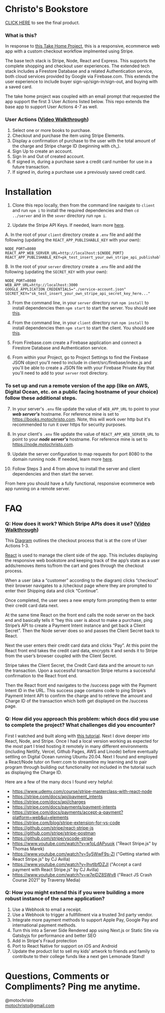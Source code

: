# Christo's Bookstore

<a href="https://books.motochristo.com">CLICK HERE</a> to see the final product.

  ### What is this?

In response to <a href="https://github.com/mattmitchell6/sa-takehome-project-node">this Take Home Project<a/>, this is a responsive, ecommerce web app with a custom checkout workflow implmented using Stripe.

The base tech stack is Stripe, Node, React and Express.  This supports the complete shopping and checkout user experiences.  The extended tech stack includes a Firestore Database and a related Authentication service, both cloud services provided by Google via Firebase.com.  This extends the user experience to include buyer sign-up/sign-in/sign-out, and buying with a saved card. 

The take home project was coupled with an email prompt that requested the app support the first 3 User Actions listed below.  This repo extends the base app to support User Actions 4-7 as well.

  ### User Actions (<a href="https://bit.ly/3wXibtN">Video Walkthrough</a>)
1. Select one or more books to purchase.
2. Checkout and purchase the item using Stripe Elements.
3. Display a confirmation of purchase to the user with the total amount of the charge and Stripe charge ID (beginning with ch_).
4. Sign Up to create an account.
5. Sign In and Out of created account.
6. If signed in, during a purchase save a credit card number for use in a future transaction.
7. If signed in, during a purchase use a previously saved credit card.

# Installation
  
1. Clone this repo locally, then from the command line navigate to `client` and run `npm i` to install the required dependencies and then `cd ../server` and in the `sever` directory run `npm i`.
  
2. Update the Stripe API Keys. If needed, learn more <a href="https://bit.ly/2V2NAgQ">here</a>.

A. In the root of your `client` directory create a `.env` file and add the following (updating the `REACT_APP_PUBLISHABLE_KEY` with your own): 
```
NODE_PORT=8080
REACT_APP_WEB_SERVER_URL=http://localhost:${NODE_PORT}
REACT_APP_PUBLISHABLE_KEY=pk_test_insert_your_own_stripe_api_publishable_key_here...
```
B. In the root of your `server` directory create a `.env` file and add the following (updating the `SECRET_KEY` with your own): 
```
NODE_PORT=8080
WEB_APP_URL=http://localhost:3000
GOOGLE_APPLICATION_CREDENTIALS="./service-account.json"
SECRET_KEY="sk_test_insert_your_own_stripe_api_secret_key_here..."
```
3. From the command line, in your `server` directory run `npm install` to install dependencies then `npm start` to start the server. You should see <a href="https://bit.ly/36KeUTY">this</a>.
4. From the command line, in your `client` directory run `npm install` to install dependencies then `npm start` to start the client. You should see <a href="https://bit.ly/3kDjbk0">this</a>.

5. From Firebase.com create a Firebase application and connect a Firestore Database and Authentication service.

6. From within your Project, go to Project Settings to find the Firebase JSON object you'll need to include in client/src/firebase/index.js and you'll be able to create a JSON file with your Firebase Private Key that you'll need to add to your `server` root directory.

### To set up and run a remote version of the app (like on AWS, Digital Ocean, etc. on a public facing hostname of your choice) follow these additional steps.

7. In your server's `.env` file update the value of `WEB_APP_URL` to point to your <i><b>web server's</b></i> hostname. For reference mine is set to https://books.motochristo.com. Note, this will work over http but it's recommended to run it over https for security purposes.

8. In your client's `.env` file update the value of `REACT_APP_WEB_SERVER_URL` to point to your <i><b>node server's</b></i> hostname. For reference mine is set to https://node.motochristo.com.

9. Update the server configuration to map requests for port 8080 to the domain running node. If needed, learn more <a href="https://www.twilio.com/blog/react-app-with-node-js-server-proxy">here</a>.

10. Follow Steps 3 and 4 from above to install the server and client dependencies and then start the server.

From here you should have a fully functional, responsive ecommerce web app running on a remote server.

# FAQ

  ### Q: How does it work? Which Stripe APIs does it use? (<a href="https://bit.ly/36TuYCI">Video Walkthrough</a>)<br />
  
This <a href="https://bit.ly/3Bo2oHN">Diagram</a> outlines the checkout process that is at the core of User Actions 1-3.

<a href=”https://reactjs.org/”>React</a> is used to manage the client side of the app. This includes displaying the responsive web bookstore and keeping track of the app’s state as a user adds/removes items to/from the cart and goes through the checkout process.

When a user (aka a “customer” according to the diagram) clicks “checkout” their browser navigates to a /checkout page where they are prompted to enter their Shipping data and click “Continue”.

Once completed, the user sees a new empty form prompting them to enter their credit card data next.

At the same time React on the front end calls the node server on the back end and basically tells it “hey this user is about to make a purchase, ping Stripe’s API to create a Payment Intent instance and get back a Client Secret”. Then the Node server does so and passes the Client Secret back to React.

Next the user enters their credit card data and clicks “Pay”. At this point the React front end takes the credit card data, encrypts it and sends it to Stripe from the user’s browser coupled with the Client Secret.

Stripe takes the Client Secret, the Credit Card data and the amount to run the transaction. Upon a successful transaction Stripe returns a successful confirmation to the React front end. 

Then the React front end navigates to the /success page with the Payment Intent ID in the URL. This success page contains code to ping Stripe’s Payment Intent API to confirm the charge and to retrieve the amount and Charge ID of the transaction which both get displayed on the /success page.

### Q: How did you approach this problem: which docs did you use to complete the project? What challenges did you encounter?

First I watched and built along with <a href="https://www.udemy.com/course/stripe-masterclass-with-react-node/">this tutorial</a>. Next I dove deeper into React, Node, and Stripe. Once I had a local version working as expected for the most part I tried hosting it remotely in many different environments (including Netlify, Vercel, Github Pages, AWS and Linode) before eventually settling on Digital Ocean running Ubuntu 20.04. Next I found and employed a React/Node tutor on fiverr.com to streamline my learning and to pair program through building out functionality not included in the tutorial such as displaying the Charge ID.

Here are a few of the many docs I found very helpful: 
* https://www.udemy.com/course/stripe-masterclass-with-react-node
* https://stripe.com/docs/api/payment_intents
* https://stripe.com/docs/api/charges
* https://stripe.com/docs/payments/payment-intents
* https://stripe.com/docs/payments/accept-a-payment?platform=web&ui=elements
* https://stripe.com/blog/stripe-extension-for-vs-code
* https://github.com/stripe/react-stripe-js
* https://github.com/stripe/stripe-postman
* https://github.com/stripe/vscode-stripe
* https://www.youtube.com/watch?v=w1oLdAPyuok ("React Stripe.js" by Thomas Marek)
* https://www.youtube.com/watch?v=5y5WwF9s-ZI ("Getting started with React Stripe.js" by CJ Avilla)
* https://www.youtube.com/watch?v=IhvtIbfDZJI ("Accept a card payment with React Stripe.js" by CJ Avilla)
* https://www.youtube.com/watch?v=w7ejDZ8SWv8 ("React JS Crash Course 2021" by Traversy Media)

### Q: How you might extend this if you were building a more robust instance of the same application?

1. Use a Webhook to email a receipt.
2. Use a Webhook to trigger a fullfillment via a trusted 3rd party vendor.
3. Integrate more payment methods to support Apple Pay, Google Pay and international payment methods.
4. Turn this into a Server Side Rendered app using Next.js or Static Site via Gatsbyjs for performance and better SEO
5. Add in Stripe's Fraud protection
6. Port to React Native for support on iOS and Android
7. Update the product list to sell my kids' artwork to friends and family to contribute to their college funds like a next gen Lemonade Stand!
  
# Questions, Comments or Compliments? Ping me anytime.

@motochristo <br />
motochristo@gmail.com <br />
